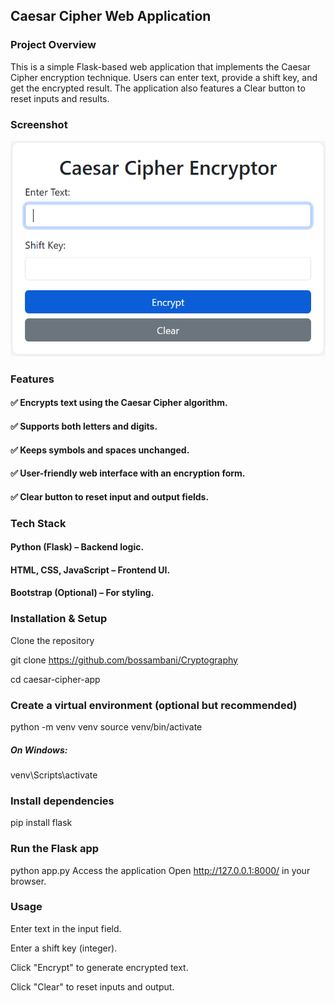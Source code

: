 ## Caesar Cipher Web Application
### Project Overview
This is a simple Flask-based web application that implements the Caesar Cipher encryption technique. Users can enter text, provide a shift key, and get the encrypted result. The application also features a Clear button to reset inputs and results.

### Screenshot
![UI ScreenShot](images/ceasar-cipher.png)

### Features
#### ✅ Encrypts text using the Caesar Cipher algorithm.
#### ✅ Supports both letters and digits.
#### ✅ Keeps symbols and spaces unchanged.
#### ✅ User-friendly web interface with an encryption form.
#### ✅ Clear button to reset input and output fields.

### Tech Stack
#### Python (Flask) – Backend logic.
#### HTML, CSS, JavaScript – Frontend UI.
#### Bootstrap (Optional) – For styling.

### Installation & Setup
Clone the repository


git clone https://github.com/bossambani/Cryptography

cd caesar-cipher-app


### Create a virtual environment (optional but recommended)
python -m venv venv
source venv/bin/activate  
##### On Windows:
venv\Scripts\activate


### Install dependencies
pip install flask


### Run the Flask app
python app.py
Access the application
Open http://127.0.0.1:8000/ in your browser.

### Usage
Enter text in the input field.

Enter a shift key (integer).

Click "Encrypt" to generate encrypted text.

Click "Clear" to reset inputs and output.
